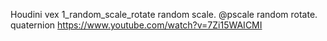 Houdini vex
1_random_scale_rotate 
  random scale. @pscale
  random rotate. quaternion
  https://www.youtube.com/watch?v=7Zi15WAICMI
